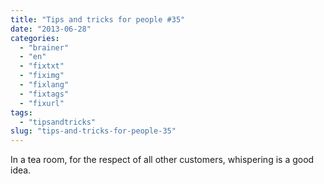 ```yaml
---
title: "Tips and tricks for people #35"
date: "2013-06-28"
categories: 
  - "brainer"
  - "en"
  - "fixtxt"
  - "fiximg"
  - "fixlang"
  - "fixtags"
  - "fixurl"
tags: 
  - "tipsandtricks"
slug: "tips-and-tricks-for-people-35"
---
```


In a tea room, for the respect of all other customers, whispering is a good idea.
